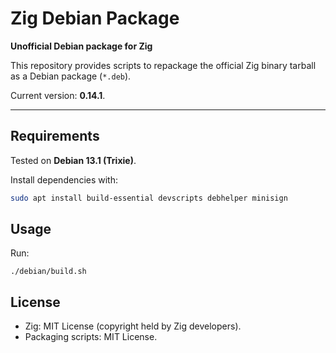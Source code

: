 # Zig Debian Package

**Unofficial Debian package for Zig**

This repository provides scripts to repackage the official Zig binary tarball as a Debian package (`*.deb`).

Current version: **0.14.1**.

---

## Requirements

Tested on **Debian 13.1 (Trixie)**.

Install dependencies with:

```bash
sudo apt install build-essential devscripts debhelper minisign
```

## Usage

Run:

```
./debian/build.sh
```

## License

 - Zig: MIT License (copyright held by Zig developers).
 - Packaging scripts: MIT License.
